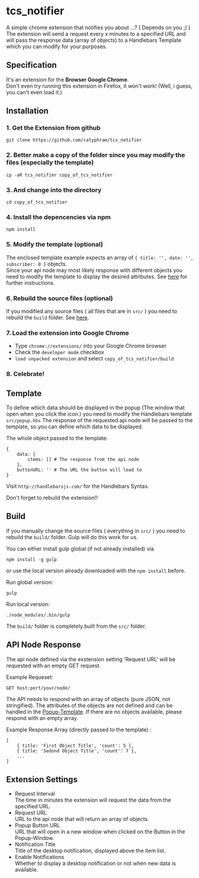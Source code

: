 tcs_notifier
============

A simple chrome extension that notifies you about ...? ( Depends on you ;) )  
The extension will send a request every x minutes to a specified URL and will pass the response data (array of objects) to a Handlebars Template which you can modify for your purposes.

## Specification

It's an extension for the **Browser Google Chrome**.  
Don't even try running this extension in Firefox, it won't work! (Well, i guess, you can't even load it.)


## Installation

### 1. Get the Extension from github

	git clone https://github.com/catyphram/tcs_notifier
	
### 2. Better make a copy of the folder since you may modify the files (especially the template)

	cp -aR tcs_notifier copy_of_tcs_notifier
	
### 3. And change into the directory

	cd copy_of_tcs_notifier

### 4. Install the depencencies via npm

	npm install
	
### 5. Modify the template (optional)

The enclosed template example expects an array of `{ title: '', date: '', subscriber: 0 }` objects.  
Since your api node may most likely response with different objects you need to modify the template to display the desired attributes. See [here](#template) for further instructions.

### 6. Rebuild the source files (optional)

If you modified any source files ( all files that are in `src/` ) you need to rebuild the `build` folder. See [here](#build).

### 7. Load the extension into Google Chrome

* Type `chrome://extensions/` into your Google Chrome browser
* Check the `developer mode` checkbox
* `load unpacked extension` and select `copy_of_tcs_notifier/build`

### 8. Celebrate!


## <a name="template"></a>Template

To define which data should be displayed in the popup (The window that open when you click the icon.) you need to modify the Handlebars template `src/popup.hbs` The response of the requested api node will be passed to the template, so you can define which data to be displayed.

The whole object passed to the template:

```
{
	data: {
		items: [] # The response from the api node
	},
	buttonURL: '' # The URL the button will lead to
}
```

Visit `http://handlebarsjs.com/` for the Handlebars Syntax.

Don't forget to rebuild the extension!!


## <a name="build"></a>Build

If you manually change the source files ( everything in `src/` ) you need to rebuild the `build/` folder. Gulp will do this work for us.

You can either install gulp global (if not already installed) via 
	
	npm install -g gulp

or use the local version already downloaded with the `npm install` before.

Run global version:

	gulp

Run local version:

	./node_modules/.bin/gulp
	
The `build/` folder is completely built from the `src/` folder.
	
	
## API Node Response

The api node defined via the exstension setting 'Request URL' will be requested with an empty GET request.

Example Requeset:

	GET host:port/your/node/
	
The API needs to respond with an array of objects (pure JSON, not stringified). The attributes of the objects are not defined and can be handled in the [Popup-Template](#template). If there are no objects available, please respond with an empty array.

Example Response Array (directly passed to the template) :

```
[
	{ title: 'First Object Title', 'count': 5 },
	{ title: 'Sedond Object Title', 'count': 7 },
	...
]
```


## Extension Settings

* Request Interval  
The time in minutes the extension will request the data from the specified URL.
* Request URL  
URL to the api node that will return an array of objects.
* Popup Button URL  
URL that will open in a new window when clicked on the Button in the Popup-Window.
* Notification Title  
Title of the desktop notification, displayed above the item list.
* Enable Notifications  
Whether to display a desktop notification or not when new data is available.

